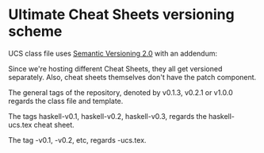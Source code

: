 Ultimate Cheat Sheets versioning scheme
=======================================

UCS class file uses [Semantic Versioning 2.0] with an addendum:

Since we're hosting different Cheat Sheets, they all get versioned separately.
Also, cheat sheets themselves don't have the patch component.

The general tags of the repository, denoted by v0.1.3, v0.2.1 or v1.0.0 regards
the class file and template.

The tags haskell-v0.1, haskell-v0.2, haskell-v0.3, regards the haskell-ucs.tex
cheat sheet.

The tag <something>-v0.1, <something>-v0.2, etc, regards <something>-ucs.tex.

[Semantic Versioning 2.0]: http://semver.org/spec/v2.0.0.html
